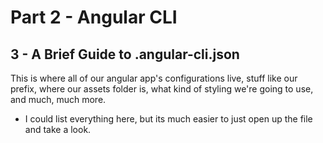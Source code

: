 # Part 2 - Angular CLI
## 3 - A Brief Guide to .angular-cli.json

This is where all of our angular app's configurations live, stuff like our prefix, where our assets folder is, what kind of styling we're going to use, and much, much more.

* I could list everything here, but its much easier to just open up the file and take a look.
